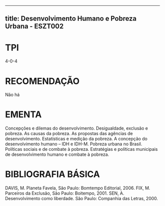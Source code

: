 
---
title: Desenvolvimento Humano e Pobreza Urbana - ESZT002 
---

# TPI

4-0-4

# RECOMENDAÇÃO

Não há

# EMENTA

Concepções e dilemas do desenvolvimento. Desigualdade, exclusão e pobreza. As causas da pobreza. As propostas das agências de desenvolvimento. Estatísticas e medição da pobreza. A concepção do desenvolvimento humano – IDH e IDH-M. Pobreza urbana no Brasil. Políticas sociais e de combate à pobreza. Estratégias e políticas municipais de desenvolvimento humano e combate à pobreza.

# BIBLIOGRAFIA BÁSICA

DAVIS, M. Planeta Favela, São Paulo: Bomtempo Editorial, 2006.
FIX, M. Parceiros da Exclusão, São Paulo: Boitempo, 2001.
SEN, A. Desenvolvimento como liberdade. São Paulo: Companhia das Letras, 2000.
        
